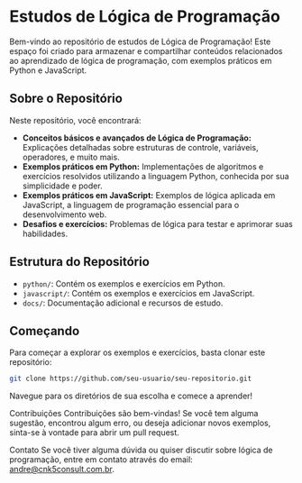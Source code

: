 # Estudos de Lógica de Programação

Bem-vindo ao repositório de estudos de Lógica de Programação! Este espaço foi criado para armazenar e compartilhar conteúdos relacionados ao aprendizado de lógica de programação, com exemplos práticos em Python e JavaScript.

## Sobre o Repositório

Neste repositório, você encontrará:

- **Conceitos básicos e avançados de Lógica de Programação:** Explicações detalhadas sobre estruturas de controle, variáveis, operadores, e muito mais.
- **Exemplos práticos em Python:** Implementações de algoritmos e exercícios resolvidos utilizando a linguagem Python, conhecida por sua simplicidade e poder.
- **Exemplos práticos em JavaScript:** Exemplos de lógica aplicada em JavaScript, a linguagem de programação essencial para o desenvolvimento web.
- **Desafios e exercícios:** Problemas de lógica para testar e aprimorar suas habilidades.

## Estrutura do Repositório

- `python/`: Contém os exemplos e exercícios em Python.
- `javascript/`: Contém os exemplos e exercícios em JavaScript.
- `docs/`: Documentação adicional e recursos de estudo.

## Começando

Para começar a explorar os exemplos e exercícios, basta clonar este repositório:

```bash
git clone https://github.com/seu-usuario/seu-repositorio.git
```

Navegue para os diretórios de sua escolha e comece a aprender!

Contribuições
Contribuições são bem-vindas! Se você tem alguma sugestão, encontrou algum erro, ou deseja adicionar novos exemplos, sinta-se à vontade para abrir um pull request.

Contato
Se você tiver alguma dúvida ou quiser discutir sobre lógica de programação, entre em contato através do email: andre@cnk5consult.com.br.

